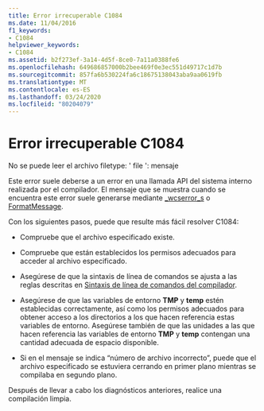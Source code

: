 ```yaml
---
title: Error irrecuperable C1084
ms.date: 11/04/2016
f1_keywords:
- C1084
helpviewer_keywords:
- C1084
ms.assetid: b2f273ef-3a14-4d5f-8ce0-7a11a0388fe6
ms.openlocfilehash: 649686857000b2bee469f0e3ec551d49717c1d7b
ms.sourcegitcommit: 857fa6b530224fa6c18675138043aba9aa0619fb
ms.translationtype: MT
ms.contentlocale: es-ES
ms.lasthandoff: 03/24/2020
ms.locfileid: "80204079"
---
```

# <a name="fatal-error-c1084"></a>Error irrecuperable C1084

No se puede leer el archivo filetype: ' file ': mensaje

Este error suele deberse a un error en una llamada API del sistema interno realizada por el compilador. El mensaje que se muestra cuando se encuentra este error suele generarse mediante [_wcserror_s](../../c-runtime-library/reference/strerror-s-strerror-s-wcserror-s-wcserror-s.md) o [FormatMessage](/windows/win32/api/winbase/nf-winbase-formatmessage).

Con los siguientes pasos, puede que resulte más fácil resolver C1084:

- Compruebe que el archivo especificado existe.

- Compruebe que están establecidos los permisos adecuados para acceder al archivo especificado.

- Asegúrese de que la sintaxis de línea de comandos se ajusta a las reglas descritas en [Sintaxis de línea de comandos del compilador](../../build/reference/compiler-command-line-syntax.md).

- Asegúrese de que las variables de entorno **TMP** y **temp** estén establecidas correctamente, así como los permisos adecuados para obtener acceso a los directorios a los que hacen referencia estas variables de entorno. Asegúrese también de que las unidades a las que hacen referencia las variables de entorno **TMP** y **temp** contengan una cantidad adecuada de espacio disponible.

- Si en el mensaje se indica “número de archivo incorrecto”, puede que el archivo especificado se estuviera cerrando en primer plano mientras se compilaba en segundo plano.

Después de llevar a cabo los diagnósticos anteriores, realice una compilación limpia.
